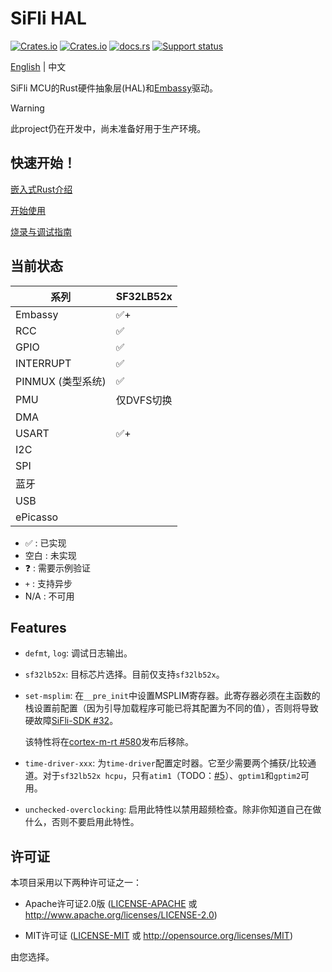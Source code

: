 # SiFli HAL

[![Crates.io][badge-license]][crates]
[![Crates.io][badge-version]][crates]
[![docs.rs][badge-docsrs]][docsrs]
[![Support status][badge-support-status]][githubrepo]

[badge-license]: https://img.shields.io/crates/l/sifli-hal?style=for-the-badge
[badge-version]: https://img.shields.io/crates/v/sifli-hal?style=for-the-badge
[badge-docsrs]: https://img.shields.io/docsrs/sifli-hal?style=for-the-badge
[badge-support-status]: https://img.shields.io/badge/Support_status-Community-yellow?style=for-the-badge
[crates]: https://crates.io/crates/sifli-hal
[docsrs]: https://docs.rs/sifli-hal
[githubrepo]: https://github.com/OpenSiFli/sifli-hal

[English](README.md) | 中文

SiFli MCU的Rust硬件抽象层(HAL)和[Embassy](https://github.com/embassy-rs/embassy)驱动。

> [!WARNING]
> 
> 此project仍在开发中，尚未准备好用于生产环境。

## 快速开始！

[嵌入式Rust介绍](../docs/intro_to_embedded_rust.md)

[开始使用](../docs/get_started.md)

[烧录与调试指南](../docs/flash_and_debug.md)

## 当前状态

| 系列                 | SF32LB52x        |
| -------------------- | ---------------- |
| Embassy              | ✅+               |
| RCC                  | ✅                |
| GPIO                 | ✅                |
| INTERRUPT            | ✅                |
| PINMUX (类型系统)    | ✅                |
| PMU                  | 仅DVFS切换       |
| DMA                  |                  |
| USART                | ✅+               |
| I2C                  |                  |
| SPI                  |                  |
| 蓝牙                 |                  |
| USB                  |                  |
| ePicasso             |                  |

- ✅ : 已实现
- 空白 : 未实现
- ❓ : 需要示例验证
- `+` : 支持异步
- N/A : 不可用

## Features

- `defmt`, `log`: 调试日志输出。

- `sf32lb52x`: 目标芯片选择。目前仅支持`sf32lb52x`。

- `set-msplim`: 在`__pre_init`中设置MSPLIM寄存器。此寄存器必须在主函数的栈设置前配置（因为引导加载程序可能已将其配置为不同的值），否则将导致硬故障[SiFli-SDK #32](https://github.com/OpenSiFli/SiFli-SDK/issues/32)。

  该特性将在[cortex-m-rt #580](https://github.com/rust-embedded/cortex-m/pull/580)发布后移除。

- `time-driver-xxx`: 为`time-driver`配置定时器。它至少需要两个捕获/比较通道。对于`sf32lb52x hcpu`，只有`atim1`（TODO：[#5](https://github.com/OpenSiFli/sifli-rs/issues/5)）、`gptim1`和`gptim2`可用。

- `unchecked-overclocking`: 启用此特性以禁用超频检查。除非你知道自己在做什么，否则不要启用此特性。

## 许可证

本项目采用以下两种许可证之一：

- Apache许可证2.0版 ([LICENSE-APACHE](../LICENSE-APACHE) 或 <http://www.apache.org/licenses/LICENSE-2.0>)

- MIT许可证 ([LICENSE-MIT](../LICENSE-MIT) 或 <http://opensource.org/licenses/MIT>)

由您选择。